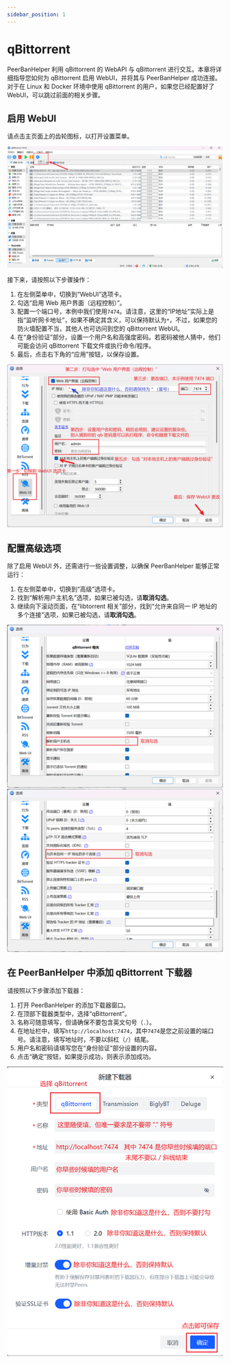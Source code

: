 ```yaml
---
sidebar_position: 1
---
```


# qBittorrent

PeerBanHelper 利用 qBittorrent 的 WebAPI 与 qBittorrent 进行交互。本章将详细指导您如何为 qBittorrent 启用 WebUI，并将其与 PeerBanHelper 成功连接。对于在 Linux 和 Docker 环境中使用 qBittorrent 的用户，如果您已经配置好了 WebUI，可以跳过前面的相关步骤。

## 启用 WebUI

请点击主页面上的齿轮图标，以打开设置菜单。

![step1](assets/qBittorrent-step1.png)

接下来，请按照以下步骤操作：

1. 在左侧菜单中，切换到“WebUI”选项卡。
2. 勾选“启用 Web 用户界面（远程控制）”。
3. 配置一个端口号，本例中我们使用`7474`。请注意，这里的“IP地址”实际上是指“监听网卡地址”，如果不确定其含义，可以保持默认为`*`，不过，如果您的防火墙配置不当，其他人也可访问到您的 qBittorrent WebUI。
4. 在“身份验证”部分，设置一个用户名和高强度密码。若密码被他人猜中，他们可能会访问 qBittorrent 下载文件或执行命令/程序。
5. 最后，点击右下角的“应用”按钮，以保存设置。

![step2](assets/qBittorrent-step2.png)

## 配置高级选项

除了启用 WebUI 外，还需进行一些设置调整，以确保 PeerBanHelper 能够正常运行：

1. 在左侧菜单中，切换到“高级”选项卡。
2. 找到“解析用户主机名”选项，如果已被勾选，请**取消勾选**。
3. 继续向下滚动页面，在“libtorrent 相关”部分，找到“允许来自同一 IP 地址的多个连接”选项，如果已被勾选，请**取消勾选**。

![step3](assets/qBittorrent-step3.png)
![step4](assets/qBittorrent-step4.png)

## 在 PeerBanHelper 中添加 qBittorrent 下载器

请按照以下步骤添加下载器：

1. 打开 PeerBanHelper 的添加下载器窗口。
2. 在顶部下载器类型中，选择“qBittorrent”。
3. 名称可随意填写，但请确保不要包含英文句号（`.`）。
4. 在地址栏中，填写`http://localhost:7474`，其中`7474`是您之前设置的端口号。请注意，填写地址时，不要以斜杠（`/`）结尾。
5. 用户名和密码请填写您在“身份验证”部分设置的内容。
6. 点击“确定”按钮，如果提示成功，则表示添加成功。

![step5](assets/qBittorrent-step5.png)